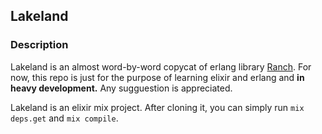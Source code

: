 ## Lakeland

### Description

Lakeland is an almost word-by-word copycat of erlang library [Ranch](https://github.com/ninenines/ranch).
For now, this repo is just for the purpose of learning elixir and erlang and **in heavy development.**
Any sugguestion is appreciated.

Lakeland is an elixir mix project.
After cloning it, you can simply run `mix deps.get` and `mix compile`.
